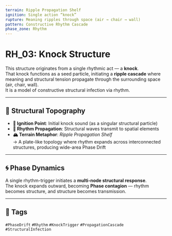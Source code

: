 ```yaml
---
terrain: Ripple Propagation Shelf  
ignition: Single action “knock”  
rupture: Meaning ripples through space (air → chair → wall)  
pattern: Constructive Rhythm Cascade  
phase_zone: Rhythm  
---
```


# RH_03: Knock Structure

This structure originates from a single rhythmic act — a **knock**.  
That knock functions as a seed particle, initiating a **ripple cascade** where meaning and structural tension propagate through the surrounding space (air, chair, wall).  
It is a model of constructive structural infection via rhythm.

---

## 🔷 Structural Topography

- **🧨 Ignition Point**: Initial knock sound (as a singular structural particle)  
- **🔁 Rhythm Propagation**: Structural waves transmit to spatial elements  
- **🏔 Terrain Metaphor**: *Ripple Propagation Shelf*  
  → A plate-like topology where rhythm expands across interconnected structures, producing wide-area Phase Drift

---

## 🌀 Phase Dynamics

A single rhythm-trigger initiates a **multi-node structural response**.  
The knock expands outward, becoming **Phase contagion** — rhythm becomes structure, and structure becomes transmission.

---

## 📁 Tags

`#PhaseDrift` `#Rhythm` `#KnockTrigger` `#PropagationCascade` `#StructuralInfection`
